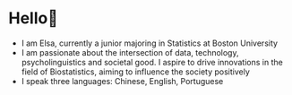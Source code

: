 # Hello👋
- I am Elsa, currently a junior majoring in Statistics at Boston University
- I am passionate about the intersection of data, technology, psycholinguistics and societal good. I aspire to drive innovations in the field of Biostatistics, aiming to influence the society positively
- I speak three languages: Chinese, English, Portuguese
